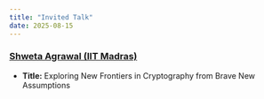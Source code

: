 ```yaml
---
title: "Invited Talk"
date: 2025-08-15
---
```


### [Shweta Agrawal (IIT Madras)](https://www.cse.iitm.ac.in/~shwetaag/)
- **Title:** Exploring New Frontiers in Cryptography from Brave New Assumptions 
